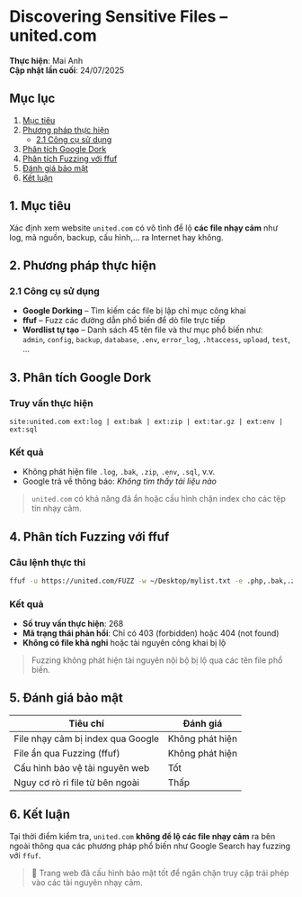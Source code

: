 # Discovering Sensitive Files – united.com

**Thực hiện**: Mai Anh  
**Cập nhật lần cuối**: 24/07/2025


## Mục lục

1. [Mục tiêu](#1-mục-tiêu)  
2. [Phương pháp thực hiện](#2-phương-pháp-thực-hiện)  
    - [2.1 Công cụ sử dụng](#21-công-cụ-sử-dụng)  
3. [Phân tích Google Dork](#3-phân-tích-google-dork)  
4. [Phân tích Fuzzing với ffuf](#4-phân-tích-fuzzing-với-ffuf)  
5. [Đánh giá bảo mật](#5-đánh-giá-bảo-mật)  
6. [Kết luận](#6-kết-luận)


## 1. Mục tiêu

Xác định xem website `united.com` có vô tình để lộ **các file nhạy cảm** như log, mã nguồn, backup, cấu hình,... ra Internet hay không.


## 2. Phương pháp thực hiện

### 2.1 Công cụ sử dụng

- **Google Dorking** – Tìm kiếm các file bị lập chỉ mục công khai  
- **ffuf** – Fuzz các đường dẫn phổ biến để dò file trực tiếp  
- **Wordlist tự tạo** – Danh sách 45 tên file và thư mục phổ biến như:  
  `admin`, `config`, `backup`, `database`, `.env`, `error_log`, `.htaccess`, `upload`, `test`, ...


## 3. Phân tích Google Dork

### Truy vấn thực hiện

```plaintext
site:united.com ext:log | ext:bak | ext:zip | ext:tar.gz | ext:env | ext:sql
```

### Kết quả

- Không phát hiện file `.log`, `.bak`, `.zip`, `.env`, `.sql`, v.v.
- Google trả về thông báo: *Không tìm thấy tài liệu nào*

> `united.com` có khả năng đã ẩn hoặc cấu hình chặn index cho các tệp tin nhạy cảm.


## 4. Phân tích Fuzzing với ffuf

### Câu lệnh thực thi

```bash
ffuf -u https://united.com/FUZZ -w ~/Desktop/mylist.txt -e .php,.bak,.zip,.env,.log,.sql -mc 200,403 -t 50
```

### Kết quả

- **Số truy vấn thực hiện**: 268  
- **Mã trạng thái phản hồi**: Chỉ có 403 (forbidden) hoặc 404 (not found)  
- **Không có file khả nghi** hoặc tài nguyên công khai bị lộ

> Fuzzing không phát hiện tài nguyên nội bộ bị lộ qua các tên file phổ biến.


## 5. Đánh giá bảo mật

| Tiêu chí                              | Đánh giá         |
|---------------------------------------|------------------|
| File nhạy cảm bị index qua Google     | Không phát hiện  |
| File ẩn qua Fuzzing (ffuf)            | Không phát hiện  |
| Cấu hình bảo vệ tài nguyên web        | Tốt              |
| Nguy cơ rò rỉ file từ bên ngoài       | Thấp             |


## 6. Kết luận

Tại thời điểm kiểm tra, `united.com` **không để lộ các file nhạy cảm** ra bên ngoài thông qua các phương pháp phổ biến như Google Search hay fuzzing với `ffuf`.

> 🔐 Trang web đã cấu hình bảo mật tốt để ngăn chặn truy cập trái phép vào các tài nguyên nhạy cảm.

